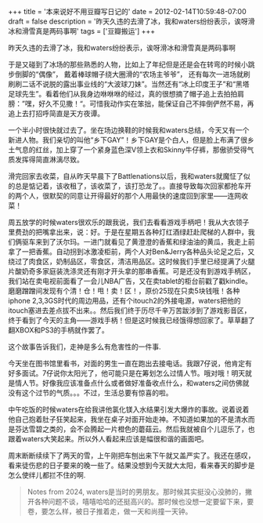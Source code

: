 +++
title = '本来说好不用豆瓣写日记的'
date = 2012-02-14T10:59:48-07:00
draft = false
description = '昨天久违的去滑了冰，我和waters纷纷表示，诶呀滑冰和滑雪真是两码事啊'
tags = ['豆瓣搬运']
+++

昨天久违的去滑了冰，我和waters纷纷表示，诶呀滑冰和滑雪真是两码事啊

于是又碰到了冰场的那些熟悉的人物，比如上了年纪但是还是会在转弯的时候小跳步倒脚的“偶像”， 戴着棒球帽子绕大圈滑的“农场主爷爷”， 还有每次一进场就刷刷刷二话不说脱的露出事业线的“大波球刀妹”。当然还有“冰上印度王子”和“黑塔足球先生”。看着他们从我身边咻咻咻的经过，真的很想摘了帽子追上去拍拍肩膀：”嘿，好久不见撒！“。可惜我动作实在笨拙，能保证自己不摔倒俨然不易，再追上去打招呼简直是天方夜谭。

一个半小时很快就过去了。坐在场边换鞋的时候我和waters总结，今天又有一个新进人物。我们亲切的叫他“乡下GAY”！乡下GAY是个白人，但是脸上布满了很乡土气息的红丝，加上穿了一个紧身蓝色深V领上衣和Skinny牛仔裤，那傲骄受得气质发挥得简直淋漓尽致。

滑完回家去收菜，自从昨天早晨下了Battlenations以后，我和waters就魔怔了似的总是惦记着，该收租了，该收菜了，该打恐龙了。。直接导致每次回家都抢车开的两个人，很默契的同意让开得最好的那个人用最快的速度回到家里——连网收菜！ 

周五放学的时候waters很欢乐的跟我说，我们去看看游戏手柄吧！我从大衣领子里费劲的把嘴拿出来，说：好。于是在星期五各种灯红酒绿赶赴爬梯的人群中，我们俩驱车来到了沃尔玛。一进门就看见了黄澄澄的香蕉和绿油油的黄瓜，我走上前拿了一把香蕉。自动拐到冰激凌柜前，两个人对Ben&Jerry各种品头论足之后，又绕过了肉食区，奶制品区，零食区，清洁用品区。这时候我们手里已经提满了火腿片酸奶奇多家庭装洗涤灵还有刚才开头拿的那串香蕉。可是还没有到游戏手柄区，我们站在卖电视前面看了一会儿NBA广告，又在卖tablet的柜台前戳了戳kindle。磨磨蹭蹭间发现有个清！仓！甩！卖！区！，原价25现在只卖5块钱哦！各种iphone 2,3,3GS时代的周边用品，还有个itouch2的外接电源，waters把他的itouch塞进去差点拔不出来。。然后我们终于历尽千辛万苦跋涉到了游戏影音区，终于看到了今天的主角——游戏手柄！但是这时候我已经饿得想回家了。草草翻了翻XBOX和PS3的手柄就作罢了。

这个故事告诉我们，走神是多么有危害性的一件事.

今天坐在图书馆里看书，对面的男生一直在跑出去接电话。我跟7仔说，他肯定有好多面试。7仔说你太阳光了，他可能只是在筹划怎么过情人节。哦对哦！明天就是情人节。好像我应该准备点什么或者做好准备收点什么，和waters之间仿佛就没有这个过节的气质。。。不过，生活总要有惊喜的啦。

中午吃饭的时候waters在给我讲他氯化镁入水结果引发大爆炸的事故。说着说着他自己抱着肚子狂笑起来，我坐在桌子对面开始走神。不知道如果加的不是清水而是芬达雪碧之类的，会不会腾起一片橙色的蘑菇云。然后我就被自个儿逗乐了，也跟着waters大笑起来。所以外人看起来应该是幅很和谐的画面吧。

周末断断续续下了两天的雪，上午刚把车刨出来下午就又盖严实了。我还在感叹，看来徒伤悲的日子要来的晚一些了。结果没想到今天就大太阳，看来春天的脚步是怎么使绊儿都拦不住的啊.

> Notes from 2024, waters是当时的男朋友。那时候其实挺没心没肺的，撇开各种问题不谈，嘻嘻哈哈的还挺高兴的。那时候也没想一定要留下来，要卷，要怎么样，被日子推着走，做一天和尚撞一天钟。